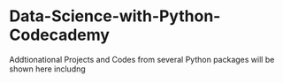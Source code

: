 # Data-Science-with-Python-Codecademy
Addtionational Projects and Codes from several Python packages will be shown here includng
